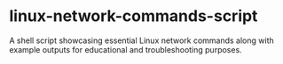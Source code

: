# linux-network-commands-script
A shell script showcasing essential Linux network commands along with example outputs for educational and troubleshooting purposes.
